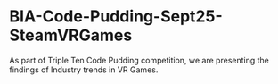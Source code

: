# BIA-Code-Pudding-Sept25-SteamVRGames
As part of Triple Ten Code Pudding competition, we are presenting the findings of Industry trends in VR Games.
